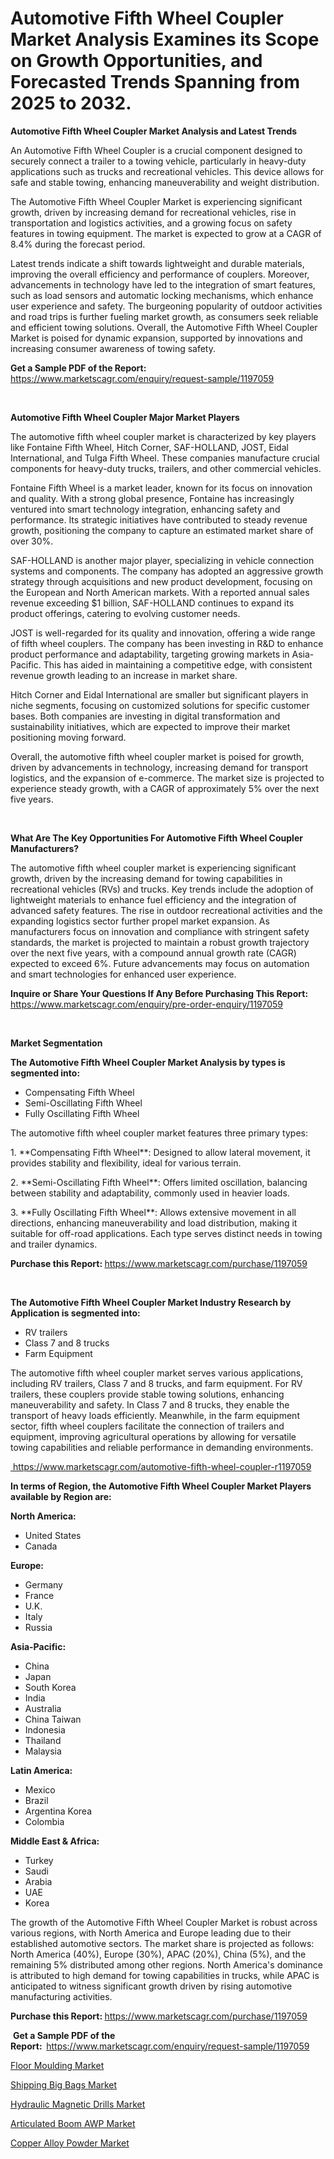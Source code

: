 <p><h1>Automotive Fifth Wheel Coupler Market Analysis Examines its Scope on Growth Opportunities, and Forecasted Trends Spanning from 2025 to 2032.</h1></p><p><strong>Automotive Fifth Wheel Coupler Market Analysis and Latest Trends</strong></p>
<p><p>An Automotive Fifth Wheel Coupler is a crucial component designed to securely connect a trailer to a towing vehicle, particularly in heavy-duty applications such as trucks and recreational vehicles. This device allows for safe and stable towing, enhancing maneuverability and weight distribution. </p><p>The Automotive Fifth Wheel Coupler Market is experiencing significant growth, driven by increasing demand for recreational vehicles, rise in transportation and logistics activities, and a growing focus on safety features in towing equipment. The market is expected to grow at a CAGR of 8.4% during the forecast period. </p><p>Latest trends indicate a shift towards lightweight and durable materials, improving the overall efficiency and performance of couplers. Moreover, advancements in technology have led to the integration of smart features, such as load sensors and automatic locking mechanisms, which enhance user experience and safety. The burgeoning popularity of outdoor activities and road trips is further fueling market growth, as consumers seek reliable and efficient towing solutions. Overall, the Automotive Fifth Wheel Coupler Market is poised for dynamic expansion, supported by innovations and increasing consumer awareness of towing safety.</p></p>
<p><strong>Get a Sample PDF of the Report:&nbsp;</strong> <a href="https://www.marketscagr.com/enquiry/request-sample/1197059?utm_campaign=2126&utm_medium=2&utm_source=Github&utm_content=ia&utm_term=30012025&utm_id=automotive-fifth-wheel-coupler">https://www.marketscagr.com/enquiry/request-sample/1197059</a></p>
<p>&nbsp;</p>
<p><strong>Automotive Fifth Wheel Coupler Major Market Players</strong></p>
<p><p>The automotive fifth wheel coupler market is characterized by key players like Fontaine Fifth Wheel, Hitch Corner, SAF-HOLLAND, JOST, Eidal International, and Tulga Fifth Wheel. These companies manufacture crucial components for heavy-duty trucks, trailers, and other commercial vehicles. </p><p>Fontaine Fifth Wheel is a market leader, known for its focus on innovation and quality. With a strong global presence, Fontaine has increasingly ventured into smart technology integration, enhancing safety and performance. Its strategic initiatives have contributed to steady revenue growth, positioning the company to capture an estimated market share of over 30%.</p><p>SAF-HOLLAND is another major player, specializing in vehicle connection systems and components. The company has adopted an aggressive growth strategy through acquisitions and new product development, focusing on the European and North American markets. With a reported annual sales revenue exceeding $1 billion, SAF-HOLLAND continues to expand its product offerings, catering to evolving customer needs.</p><p>JOST is well-regarded for its quality and innovation, offering a wide range of fifth wheel couplers. The company has been investing in R&D to enhance product performance and adaptability, targeting growing markets in Asia-Pacific. This has aided in maintaining a competitive edge, with consistent revenue growth leading to an increase in market share.</p><p>Hitch Corner and Eidal International are smaller but significant players in niche segments, focusing on customized solutions for specific customer bases. Both companies are investing in digital transformation and sustainability initiatives, which are expected to improve their market positioning moving forward.</p><p>Overall, the automotive fifth wheel coupler market is poised for growth, driven by advancements in technology, increasing demand for transport logistics, and the expansion of e-commerce. The market size is projected to experience steady growth, with a CAGR of approximately 5% over the next five years.</p></p>
<p>&nbsp;</p>
<p><strong>What Are The Key Opportunities For Automotive Fifth Wheel Coupler Manufacturers?</strong></p>
<p><p>The automotive fifth wheel coupler market is experiencing significant growth, driven by the increasing demand for towing capabilities in recreational vehicles (RVs) and trucks. Key trends include the adoption of lightweight materials to enhance fuel efficiency and the integration of advanced safety features. The rise in outdoor recreational activities and the expanding logistics sector further propel market expansion. As manufacturers focus on innovation and compliance with stringent safety standards, the market is projected to maintain a robust growth trajectory over the next five years, with a compound annual growth rate (CAGR) expected to exceed 6%. Future advancements may focus on automation and smart technologies for enhanced user experience.</p></p>
<p><strong>Inquire or Share Your Questions If Any Before Purchasing This Report:</strong> <a href="https://www.marketscagr.com/enquiry/pre-order-enquiry/1197059?utm_campaign=2126&utm_medium=2&utm_source=Github&utm_content=ia&utm_term=30012025&utm_id=automotive-fifth-wheel-coupler">https://www.marketscagr.com/enquiry/pre-order-enquiry/1197059</a></p>
<p>&nbsp;</p>
<p><strong>Market Segmentation</strong></p>
<p><strong>The Automotive Fifth Wheel Coupler Market Analysis by types is segmented into:</strong></p>
<p><ul><li>Compensating Fifth Wheel</li><li>Semi-Oscillating Fifth Wheel</li><li>Fully Oscillating Fifth Wheel</li></ul></p>
<p><p>The automotive fifth wheel coupler market features three primary types: </p><p>1. **Compensating Fifth Wheel**: Designed to allow lateral movement, it provides stability and flexibility, ideal for various terrain.</p><p>2. **Semi-Oscillating Fifth Wheel**: Offers limited oscillation, balancing between stability and adaptability, commonly used in heavier loads.</p><p>3. **Fully Oscillating Fifth Wheel**: Allows extensive movement in all directions, enhancing maneuverability and load distribution, making it suitable for off-road applications. Each type serves distinct needs in towing and trailer dynamics.</p></p>
<p><strong>Purchase this Report:&nbsp;</strong><a href="https://www.marketscagr.com/purchase/1197059?utm_campaign=2126&utm_medium=2&utm_source=Github&utm_content=ia&utm_term=30012025&utm_id=automotive-fifth-wheel-coupler">https://www.marketscagr.com/purchase/1197059</a></p>
<p>&nbsp;</p>
<p><strong>The Automotive Fifth Wheel Coupler Market Industry Research by Application is segmented into:</strong></p>
<p><ul><li>RV trailers</li><li>Class 7 and 8 trucks</li><li>Farm Equipment</li></ul></p>
<p><p>The automotive fifth wheel coupler market serves various applications, including RV trailers, Class 7 and 8 trucks, and farm equipment. For RV trailers, these couplers provide stable towing solutions, enhancing maneuverability and safety. In Class 7 and 8 trucks, they enable the transport of heavy loads efficiently. Meanwhile, in the farm equipment sector, fifth wheel couplers facilitate the connection of trailers and equipment, improving agricultural operations by allowing for versatile towing capabilities and reliable performance in demanding environments.</p></p>
<p><a href="https://www.marketscagr.com/automotive-fifth-wheel-coupler-r1197059?utm_campaign=2126&utm_medium=2&utm_source=Github&utm_content=ia&utm_term=30012025&utm_id=automotive-fifth-wheel-coupler">&nbsp;https://www.marketscagr.com/automotive-fifth-wheel-coupler-r1197059</a></p>
<p><strong>In terms of Region, the Automotive Fifth Wheel Coupler Market Players available by Region are:</strong></p>
<p>
    <p> <strong> North America: </strong>
        <ul>
            <li>United States</li>
            <li>Canada</li>
        </ul>
        </p> 
    <p> <strong> Europe: </strong>
        <ul>
            <li>Germany</li>
            <li>France</li>
            <li>U.K.</li>
            <li>Italy</li>
            <li>Russia</li>
        </ul>
        </p> 
    <p> <strong> Asia-Pacific: </strong>
        <ul>
            <li>China</li>
            <li>Japan</li>
            <li>South Korea</li>
            <li>India</li>
            <li>Australia</li>
            <li>China Taiwan</li>
            <li>Indonesia</li>
            <li>Thailand</li>
            <li>Malaysia</li>
        </ul>
        </p> 
    <p> <strong> Latin America: </strong>
        <ul>
            <li>Mexico</li>
            <li>Brazil</li>
            <li>Argentina Korea</li>
            <li>Colombia</li>
        </ul>
        </p> 
    <p> <strong> Middle East & Africa: </strong>
        <ul>
            <li>Turkey</li>
            <li>Saudi</li>
            <li>Arabia</li>
            <li>UAE</li>
            <li>Korea</li>
        </ul>
    </p>
    </p>
<p><p>The growth of the Automotive Fifth Wheel Coupler Market is robust across various regions, with North America and Europe leading due to their established automotive sectors. The market share is projected as follows: North America (40%), Europe (30%), APAC (20%), China (5%), and the remaining 5% distributed among other regions. North America's dominance is attributed to high demand for towing capabilities in trucks, while APAC is anticipated to witness significant growth driven by rising automotive manufacturing activities.</p></p>
<p><strong>Purchase this Report: </strong><a href="https://www.marketscagr.com/purchase/1197059?utm_campaign=2126&utm_medium=2&utm_source=Github&utm_content=ia&utm_term=30012025&utm_id=automotive-fifth-wheel-coupler">https://www.marketscagr.com/purchase/1197059</a></p>
<p>&nbsp;<strong>Get a Sample PDF of the Report:&nbsp;&nbsp;</strong><a href="https://www.marketscagr.com/enquiry/request-sample/1197059?utm_campaign=2126&utm_medium=2&utm_source=Github&utm_content=ia&utm_term=30012025&utm_id=automotive-fifth-wheel-coupler">https://www.marketscagr.com/enquiry/request-sample/1197059</a></p>
<p><strong></strong></p>
<p><p><a href="https://github.com/provorikovar/Market-Research-Report-List-7/blob/main/floor-moulding-market.md?utm_campaign=2126&utm_medium=2&utm_source=Github&utm_content=ia&utm_term=30012025&utm_id=automotive-fifth-wheel-coupler">Floor Moulding Market</a></p><p><a href="https://www.linkedin.com/pulse/shipping-big-bags-market-outlook-2025-2032-comprehensive-mxmfe?utm_campaign=2126&utm_medium=2&utm_source=Github&utm_content=ia&utm_term=30012025&utm_id=automotive-fifth-wheel-coupler">Shipping Big Bags Market</a></p><p><a href="https://www.linkedin.com/pulse/comprehensive-analysis-hydraulic-magnetic-drills-market-hlxsf?utm_campaign=2126&utm_medium=2&utm_source=Github&utm_content=ia&utm_term=30012025&utm_id=automotive-fifth-wheel-coupler">Hydraulic Magnetic Drills Market</a></p><p><a href="https://www.linkedin.com/pulse/evaluating-impact-latest-trends-articulated-boom-awp-market-topzc?utm_campaign=2126&utm_medium=2&utm_source=Github&utm_content=ia&utm_term=30012025&utm_id=automotive-fifth-wheel-coupler">Articulated Boom AWP Market</a></p><p><a href="https://github.com/CliffMedina6/Market-Research-Report-List-7/blob/main/copper-alloy-powder-market.md?utm_campaign=2126&utm_medium=2&utm_source=Github&utm_content=ia&utm_term=30012025&utm_id=automotive-fifth-wheel-coupler">Copper Alloy Powder Market</a></p></p>